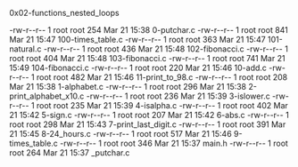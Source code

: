 0x02-functions_nested_loops

-rw-r--r-- 1 root root 254 Mar 21 15:38 0-putchar.c
-rw-r--r-- 1 root root 841 Mar 21 15:47 100-times_table.c
-rw-r--r-- 1 root root 363 Mar 21 15:47 101-natural.c
-rw-r--r-- 1 root root 436 Mar 21 15:48 102-fibonacci.c
-rw-r--r-- 1 root root 404 Mar 21 15:48 103-fibonacci.c
-rw-r--r-- 1 root root 741 Mar 21 15:49 104-fibonacci.c
-rw-r--r-- 1 root root 220 Mar 21 15:46 10-add.c
-rw-r--r-- 1 root root 482 Mar 21 15:46 11-print_to_98.c
-rw-r--r-- 1 root root 208 Mar 21 15:38 1-alphabet.c
-rw-r--r-- 1 root root 296 Mar 21 15:38 2-print_alphabet_x10.c
-rw-r--r-- 1 root root 236 Mar 21 15:39 3-islower.c
-rw-r--r-- 1 root root 235 Mar 21 15:39 4-isalpha.c
-rw-r--r-- 1 root root 402 Mar 21 15:42 5-sign.c
-rw-r--r-- 1 root root 207 Mar 21 15:42 6-abs.c
-rw-r--r-- 1 root root 298 Mar 21 15:43 7-print_last_digit.c
-rw-r--r-- 1 root root 391 Mar 21 15:45 8-24_hours.c
-rw-r--r-- 1 root root 517 Mar 21 15:46 9-times_table.c
-rw-r--r-- 1 root root 346 Mar 21 15:37 main.h
-rw-r--r-- 1 root root 264 Mar 21 15:37 _putchar.c